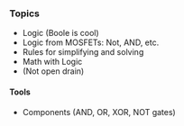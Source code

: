 ### Topics

- Logic (Boole is cool)
- Logic from MOSFETs: Not, AND, etc.
- Rules for simplifying and solving
- Math with Logic
- (Not open drain)

#### Tools

- Components (AND, OR, XOR, NOT gates)
